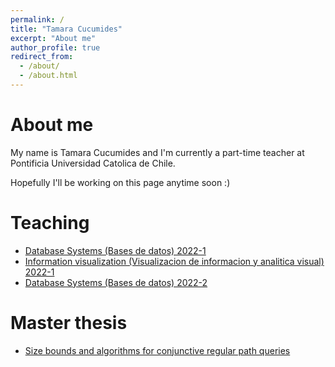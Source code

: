 ```yaml
---
permalink: /
title: "Tamara Cucumides"
excerpt: "About me"
author_profile: true
redirect_from: 
  - /about/
  - /about.html
---
```



About me
======
My name is Tamara Cucumides and I'm currently a part-time teacher at Pontificia Universidad Catolica de Chile. 

Hopefully I'll be working on this page anytime soon :) 

Teaching
======
* [Database Systems (Bases de datos) 2022-1](https://github.com/IIC2413/Syllabus-2022-1)
* [Information visualization (Visualizacion de informacion y analitica visual) 2022-1](https://github.com/TamaraCucumides/InfoVisCourse)
* [Database Systems (Bases de datos) 2022-2](https://github.com/IIC2413/Syllabus-2022-1)

Master thesis
======
* [Size bounds and algorithms for conjunctive regular path queries](https://repositorio.uc.cl/handle/11534/63591)




